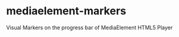 mediaelement-markers
====================

Visual Markers on the progress bar of MediaElement HTML5 Player
